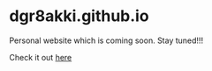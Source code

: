 # dgr8akki.github.io
Personal website which is coming soon.
Stay tuned!!!

Check it out [here](dgr8akki.github.io)
